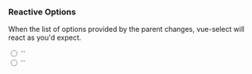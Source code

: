 ### Reactive Options

When the list of options provided by the parent changes, vue-select will react as you'd expect.

<div style="margin-top:0;" class="radio">
  <label>
    <input type="radio" name="reactive-options" v-model="reactive" :value="countries">
    `<v-select :options="countries"></v-select>`
  </label>
</div>

<div class="radio">
  <label>
    <input type="radio" name="reactive-options" v-model="reactive" :value="['foo','bar','baz']">
    `<v-select options="['foo','bar','baz']"></v-select>`
  </label>
</div>

<v-select :options="reactive"></v-select>
